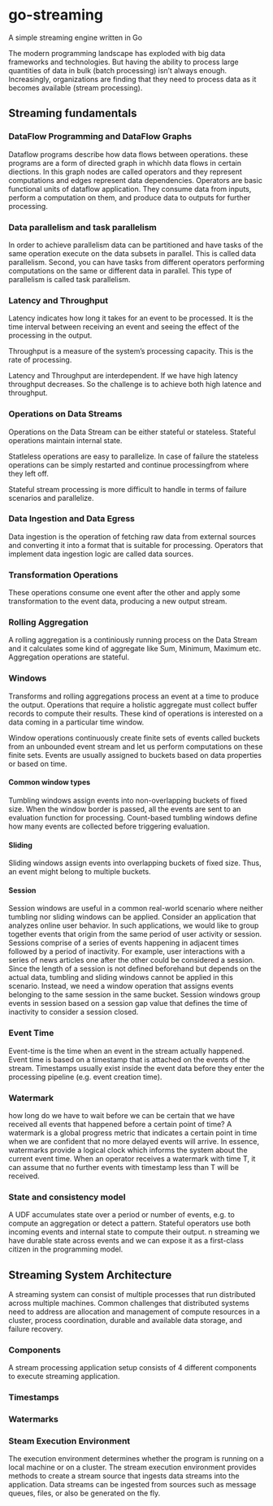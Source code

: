 # go-streaming
A simple streaming engine written in Go

The modern programming landscape has exploded with big data frameworks and technologies. But having the ability to process large quantities of data in bulk (batch processing) isn’t always enough. Increasingly, organizations are finding that they need to process data as it becomes available (stream processing). 


## Streaming fundamentals

### DataFlow Programming and DataFlow Graphs

Dataflow programs describe how data flows between operations. these programs are a form of directed graph in whichh data flows in certain 
diections. In this graph nodes are called operators and they represent computations and edges represent data dependencies. Operators are basic functional units of dataflow application. They consume data from inputs, perform a computation on them, and produce data to outputs for further processing. 

### Data parallelism and task parallelism

In order to achieve parallelism data can be partitioned and have tasks of the same operation execute on the data subsets in parallel. This is called data parallelism. Second, you can have tasks from different operators performing computations on the same or different data in parallel. This type of parallelism is called task parallelism.


### Latency and Throughput

Latency indicates how long it takes for an event to be processed. It is 
the time interval between receiving an event and seeing the effect of the processing in the output.

Throughput is a measure of the system’s processing capacity. This is the rate of processing.

Latency and Throughput are interdependent. If we have high latency throughput decreases. So the challenge is to achieve both high latence and throughput.


### Operations on Data Streams
Operations on the Data Stream can be either stateful or stateless. Stateful operations maintain internal state.

Statleless operations are easy to parallelize. In case of failure the 
stateless operations can be simply restarted and continue processingfrom where they left off.

Stateful stream processing is more difficult to handle in terms of failure scenarios and parallelize.

### Data Ingestion and Data Egress
Data ingestion is the operation of fetching raw data from external sources and converting it into a format that is suitable for processing. Operators that implement data ingestion logic are called data sources.

### Transformation Operations
These operations consume one event after the other and apply some transformation to the event data, producing a new output stream.

### Rolling Aggregation
A rolling aggregation is a continiously running process on the Data Stream and it calculates some kind of aggregate like Sum, Minimum, Maximum etc.
Aggregation operations are stateful.

### Windows
Transforms and rolling aggregations process an event at a time to produce the output. Operations that require a holistic aggregate must collect buffer records to compute their results. These kind of operations
is interested on a data coming in a particular time window.

Window operations continuously create finite sets of events called buckets from an unbounded event stream and let us perform computations on these finite sets. Events are usually assigned to buckets based on data properties or based on time.

#### Common window types
Tumbling windows assign events into non-overlapping buckets of fixed size. When the window border is passed, all the events are sent to an evaluation function for processing. Count-based tumbling windows define how many events are collected before triggering evaluation. 

#### Sliding
Sliding windows assign events into overlapping buckets of fixed size. Thus, an event might belong to multiple buckets.

#### Session
Session windows are useful in a common real-world scenario where neither tumbling nor sliding windows can be applied. Consider an application that analyzes online user behavior. In such applications, we would like to group together events that origin from the same period of user activity or session. Sessions comprise of a series of events happening in adjacent times followed by a period of inactivity. For example, user interactions with a series of news articles one after the other could be considered a session. Since the length of a session is not defined beforehand but depends on the actual data, tumbling and sliding windows cannot be applied in this scenario. Instead, we need a window operation that assigns events belonging to the same session in the same bucket. Session windows group events in session based on a session gap value that defines the time of inactivity to consider a session closed. 

### Event Time
Event-time is the time when an event in the stream actually happened. Event time is based on a timestamp that is attached on the events of the stream. Timestamps usually exist inside the event data before they enter the processing pipeline (e.g. event creation time).

### Watermark
how long do we have to wait before we can be certain that we have received all events that happened before a certain point of time?
A watermark is a global progress metric that indicates a certain point in time when we are confident that no more delayed events will arrive. In essence, watermarks provide a logical clock which informs the system about the current event time. When an operator receives a watermark with time T, it can assume that no further events with timestamp less than T will be received.

### State and consistency model
A UDF accumulates state over a period or number of events, e.g. to compute an aggregation or detect a pattern. Stateful operators use both incoming events and internal state to compute their output. n streaming we have durable state across events and we can expose it as a first-class citizen in the programming model. 


## Streaming System Architecture
A streaming system can consist of multiple processes that run distributed across multiple machines. Common challenges that distributed systems need to address are allocation and management of compute resources in a cluster, process coordination, durable and available data storage, and failure recovery.

### Components
A stream processing application setup consists of 4 different components to execute streaming application.

### Timestamps

### Watermarks

### Steam Execution Environment
The execution environment determines whether the program is running on a local machine or on a cluster. The stream execution environment provides methods to create a stream source that ingests data streams into the application. Data streams can be ingested from sources such as message queues, files, or also be generated on the fly.












